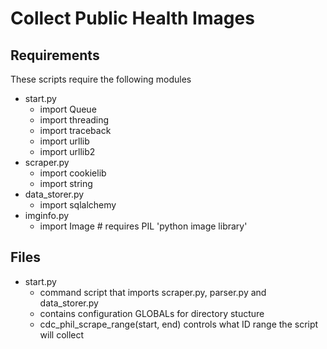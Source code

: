 Collect Public Health Images
============================

Requirements
------------
These scripts require the following modules

 + start.py
    - import Queue
    - import threading
    - import traceback
    - import urllib
    - import urllib2
 + scraper.py
    - import cookielib
    - import string
 + data\_storer.py
    - import sqlalchemy
 + imginfo.py
    - import Image # requires PIL 'python image library'

Files
-----
 + start.py
    - command script that imports scraper.py, parser.py and data\_storer.py
    - contains configuration GLOBALs for directory stucture
    - cdc\_phil\_scrape\_range(start, end) controls what ID range the script will collect
